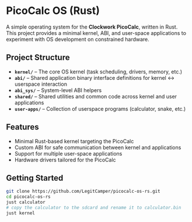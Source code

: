 # PicoCalc OS (Rust)

A simple operating system for the **Clockwork PicoCalc**, written in Rust.  
This project provides a minimal kernel, ABI, and user-space applications to experiment with OS development on constrained hardware.

## Project Structure

- **`kernel/`** – The core OS kernel (task scheduling, drivers, memory, etc.)
- **`abi/`** – Shared application binary interface definitions for kernel ↔ userspace interaction
- **`abi_sys/`** – System-level ABI helpers
- **`shared/`** – Shared utilities and common code across kernel and user applications
- **`user-apps/`** – Collection of userspace programs (calculator, snake, etc.)

## Features

- Minimal Rust-based kernel targeting the PicoCalc
- Custom ABI for safe communication between kernel and applications
- Support for multiple user-space applications
- Hardware drivers tailored for the PicoCalc

## Getting Started

```bash
git clone https://github.com/LegitCamper/picocalc-os-rs.git
cd picocalc-os-rs
just calculator
# copy the calculator to the sdcard and rename it to calculator.bin
just kernel
